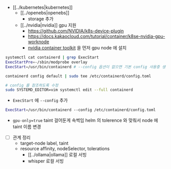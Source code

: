 - [[../kubernetes|kubernetes]]
  - [[../openebs|openebs]]
    - storage 추가
  - [[../nvidia|nvidia]] gpu 지원
    + https://github.com/NVIDIA/k8s-device-plugin
    + https://docs.kakaocloud.com/tutorial/container/k8se-nvidia-gpu-worknode
    - [nvidia container toolkit](https://docs.nvidia.com/datacenter/cloud-native/container-toolkit/latest/install-guide.html) 을 먼저 gpu node 에 설치
```sh
systemctl cat containerd | grep ExecStart
ExecStartPre=-/sbin/modprobe overlay
ExecStart=/usr/bin/containerd # --config 옵션이 없으면 기본 config 사용중 생성 필요

containerd config default | sudo tee /etc/containerd/config.toml 

# config 를 참조하도록 수정
sudo SYSTEMD_EDITOR=vim systemctl edit --full containerd
```

- `ExecStart` 에 `--config` 추가
```sh
ExecStart=/usr/bin/containerd --config /etc/containerd/config.toml
```
- `gpu-only=true` taint 걸어둔게 속썩임 helm 의 tolerence 와 맞춰서 node 에 taint 이름 변경 
- [ ] 관계 정리
  - target-node label, taint
  - resource affinity, nodeSelector, tolerations
    - [[../ollama|ollama]] 로컬 서빙
    - whisper 로컬 서빙
